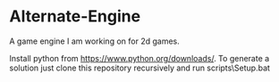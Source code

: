 # Alternate-Engine
A game engine I am working on for 2d games.

Install python from https://www.python.org/downloads/. 
To generate a solution just clone this repository recursively and run scripts\Setup.bat
